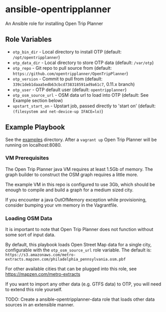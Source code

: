 # ansible-opentripplanner
An Ansible role for installing Open Trip Planner

## Role Variables

- `otp_bin_dir` - Local directory to install OTP (default: `/opt/opentripplanner`)
- `otp_data_dir` - Local directory to store OTP data (default: `/var/otp`)
- `otp_repo` - Git repo to pull source from (default: `https://github.com/opentripplanner/OpenTripPlanner`)
- `otp_version` - Commit to pull from (default: `339c1deb1daaa5edb63cbcd738318591ad9a61c7`, 0.11.x branch)
- `otp_user` - OTP default user (default: `opentripplanner`)
- `otp_osm_source_url` - OSM data url to load into OTP (default: See Example section below)
- `upstart_start_on` - Upstart job, passed directly to 'start on' (default: `(filesystem and net-device-up IFACE=lo)`)

## Example Playbook

See the [examples](./examples/) directory. After a `vagrant up` Open Trip Planner will be running on localhost:8080.

### VM Prerequisites

The Open Trip Planner java VM requires at least 1.5Gb of memory. The graph builder to construct the OSM graph requires a little more.

The example VM in this repo is configured to use 3Gb, which should be enough to compile and build a graph for a medium sized city.

If you encounter a java OutOfMemory exception while provisioning, consider bumping your vm memory in the Vagrantfile.

### Loading OSM Data

It is important to note that Open Trip Planner does not function without some sort of input data.

By default, this playbook loads Open Street Map data for a single city, configurable with the
`otp_osm_source_url` role variable. The default is: `https://s3.amazonaws.com/metro-extracts.mapzen.com/philadelphia_pennsylvania.osm.pbf`

For other available cities that can be plugged into this role, see https://mapzen.com/metro-extracts

If you want to import any other data (e.g. GTFS data) to OTP, you will need to extend this role yourself.

TODO: Create a ansible-opentripplanner-data role that loads other data sources in an extensible manner.

